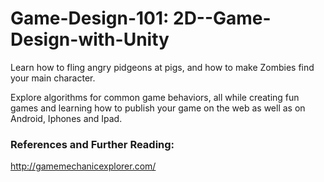 Game-Design-101: 2D--Game-Design-with-Unity
======================


Learn how to fling angry pidgeons at pigs, and how to make Zombies find your main character.

Explore algorithms for common game behaviors, all while creating fun games and learning how to publish your game on the web as well as on Android, Iphones and Ipad.

### References and Further Reading:

http://gamemechanicexplorer.com/

